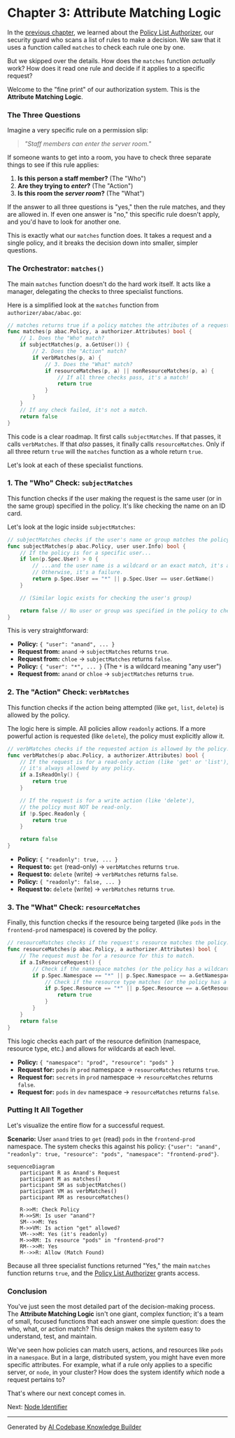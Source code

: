 # Chapter 3: Attribute Matching Logic

In the [previous chapter](02_policy_list_authorizer_.md), we learned about the [Policy List Authorizer](02_policy_list_authorizer_.md), our security guard who scans a list of rules to make a decision. We saw that it uses a function called `matches` to check each rule one by one.

But we skipped over the details. How does the `matches` function *actually* work? How does it read one rule and decide if it applies to a specific request?

Welcome to the "fine print" of our authorization system. This is the **Attribute Matching Logic**.

### The Three Questions

Imagine a very specific rule on a permission slip:

> *"Staff members can enter the server room."*

If someone wants to get into a room, you have to check three separate things to see if this rule applies:
1.  **Is this person a staff member?** (The "Who")
2.  **Are they trying to *enter*?** (The "Action")
3.  **Is this room the *server room*?** (The "What")

If the answer to all three questions is "yes," then the rule matches, and they are allowed in. If even one answer is "no," this specific rule doesn't apply, and you'd have to look for another one.

This is exactly what our `matches` function does. It takes a request and a single policy, and it breaks the decision down into smaller, simpler questions.

### The Orchestrator: `matches()`

The main `matches` function doesn't do the hard work itself. It acts like a manager, delegating the checks to three specialist functions.

Here is a simplified look at the `matches` function from `authorizer/abac/abac.go`:

```go
// matches returns true if a policy matches the attributes of a request.
func matches(p abac.Policy, a authorizer.Attributes) bool {
    // 1. Does the "Who" match?
    if subjectMatches(p, a.GetUser()) {
        // 2. Does the "Action" match?
        if verbMatches(p, a) {
            // 3. Does the "What" match?
            if resourceMatches(p, a) || nonResourceMatches(p, a) {
                // If all three checks pass, it's a match!
                return true
            }
        }
    }
    // If any check failed, it's not a match.
    return false
}
```

This code is a clear roadmap. It first calls `subjectMatches`. If that passes, it calls `verbMatches`. If that *also* passes, it finally calls `resourceMatches`. Only if all three return `true` will the `matches` function as a whole return `true`.

Let's look at each of these specialist functions.

### 1. The "Who" Check: `subjectMatches`

This function checks if the user making the request is the same user (or in the same group) specified in the policy. It's like checking the name on an ID card.

Let's look at the logic inside `subjectMatches`:

```go
// subjectMatches checks if the user's name or group matches the policy.
func subjectMatches(p abac.Policy, user user.Info) bool {
    // If the policy is for a specific user...
    if len(p.Spec.User) > 0 {
        // ...and the user name is a wildcard or an exact match, it's a match.
        // Otherwise, it's a failure.
        return p.Spec.User == "*" || p.Spec.User == user.GetName()
    }

    // (Similar logic exists for checking the user's group)

    return false // No user or group was specified in the policy to check against
}
```

This is very straightforward:
*   **Policy:** `{ "user": "anand", ... }`
*   **Request from:** `anand` -> `subjectMatches` returns `true`.
*   **Request from:** `chloe` -> `subjectMatches` returns `false`.
*   **Policy:** `{ "user": "*", ... }` (The `*` is a wildcard meaning "any user")
*   **Request from:** `anand` or `chloe` -> `subjectMatches` returns `true`.

### 2. The "Action" Check: `verbMatches`

This function checks if the action being attempted (like `get`, `list`, `delete`) is allowed by the policy.

The logic here is simple. All policies allow `readonly` actions. If a more powerful action is requested (like `delete`), the policy must explicitly allow it.

```go
// verbMatches checks if the requested action is allowed by the policy.
func verbMatches(p abac.Policy, a authorizer.Attributes) bool {
    // If the request is for a read-only action (like 'get' or 'list'),
    // it's always allowed by any policy.
    if a.IsReadOnly() {
        return true
    }

    // If the request is for a write action (like 'delete'),
    // the policy must NOT be read-only.
    if !p.Spec.Readonly {
        return true
    }

    return false
}
```
*   **Policy:** `{ "readonly": true, ... }`
*   **Request to:** `get` (read-only) -> `verbMatches` returns `true`.
*   **Request to:** `delete` (write) -> `verbMatches` returns `false`.
*   **Policy:** `{ "readonly": false, ... }`
*   **Request to:** `delete` (write) -> `verbMatches` returns `true`.

### 3. The "What" Check: `resourceMatches`

Finally, this function checks if the resource being targeted (like `pods` in the `frontend-prod` namespace) is covered by the policy.

```go
// resourceMatches checks if the request's resource matches the policy.
func resourceMatches(p abac.Policy, a authorizer.Attributes) bool {
    // The request must be for a resource for this to match.
    if a.IsResourceRequest() {
        // Check if the namespace matches (or the policy has a wildcard '*')
        if p.Spec.Namespace == "*" || p.Spec.Namespace == a.GetNamespace() {
            // Check if the resource type matches (or the policy has a wildcard)
            if p.Spec.Resource == "*" || p.Spec.Resource == a.GetResource() {
                return true
            }
        }
    }
    return false
}
```

This logic checks each part of the resource definition (namespace, resource type, etc.) and allows for wildcards at each level.

*   **Policy:** `{ "namespace": "prod", "resource": "pods" }`
*   **Request for:** `pods` in `prod` namespace -> `resourceMatches` returns `true`.
*   **Request for:** `secrets` in `prod` namespace -> `resourceMatches` returns `false`.
*   **Request for:** `pods` in `dev` namespace -> `resourceMatches` returns `false`.

### Putting It All Together

Let's visualize the entire flow for a successful request.

**Scenario:** User `anand` tries to `get` (read) `pods` in the `frontend-prod` namespace. The system checks this against his policy: `{"user": "anand", "readonly": true, "resource": "pods", "namespace": "frontend-prod"}`.

```mermaid
sequenceDiagram
    participant R as Anand's Request
    participant M as matches()
    participant SM as subjectMatches()
    participant VM as verbMatches()
    participant RM as resourceMatches()

    R->>M: Check Policy
    M->>SM: Is user "anand"?
    SM-->>M: Yes
    M->>VM: Is action "get" allowed?
    VM-->>M: Yes (it's readonly)
    M->>RM: Is resource "pods" in "frontend-prod"?
    RM-->>M: Yes
    M-->>R: Allow (Match Found)
```
Because all three specialist functions returned "Yes," the main `matches` function returns `true`, and the [Policy List Authorizer](02_policy_list_authorizer_.md) grants access.

### Conclusion

You've just seen the most detailed part of the decision-making process. The **Attribute Matching Logic** isn't one giant, complex function; it's a team of small, focused functions that each answer one simple question: does the who, what, or action match? This design makes the system easy to understand, test, and maintain.

We've seen how policies can match users, actions, and resources like `pods` in a `namespace`. But in a large, distributed system, you might have even more specific attributes. For example, what if a rule only applies to a specific server, or `node`, in your cluster? How does the system identify *which* node a request pertains to?

That's where our next concept comes in.

Next: [Node Identifier](04_node_identifier_.md)

---

Generated by [AI Codebase Knowledge Builder](https://github.com/The-Pocket/Tutorial-Codebase-Knowledge)